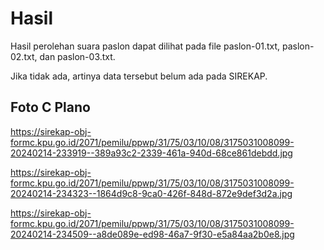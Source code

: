 # Hasil

Hasil perolehan suara paslon dapat dilihat pada file paslon-01.txt, paslon-02.txt, dan paslon-03.txt.

Jika tidak ada, artinya data tersebut belum ada pada SIREKAP.

## Foto C Plano

https://sirekap-obj-formc.kpu.go.id/2071/pemilu/ppwp/31/75/03/10/08/3175031008099-20240214-233919--389a93c2-2339-461a-940d-68ce861debdd.jpg

https://sirekap-obj-formc.kpu.go.id/2071/pemilu/ppwp/31/75/03/10/08/3175031008099-20240214-234323--1864d9c8-9ca0-426f-848d-872e9def3d2a.jpg

https://sirekap-obj-formc.kpu.go.id/2071/pemilu/ppwp/31/75/03/10/08/3175031008099-20240214-234509--a8de089e-ed98-46a7-9f30-e5a84aa2b0e8.jpg
